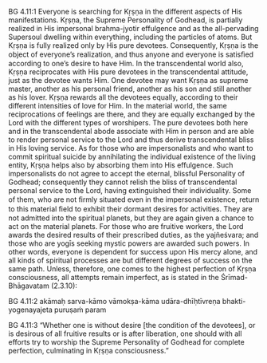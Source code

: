 BG 4.11:1	Everyone is searching for Kṛṣṇa in the different aspects of His manifestations. Kṛṣṇa, the Supreme Personality of Godhead, is partially realized in His impersonal brahma-jyotir effulgence and as the all-pervading Supersoul dwelling within everything, including the particles of atoms. But Kṛṣṇa is fully realized only by His pure devotees. Consequently, Kṛṣṇa is the object of everyone’s realization, and thus anyone and everyone is satisﬁed according to one’s desire to have Him. In the transcendental world also, Kṛṣṇa reciprocates with His pure devotees in the transcendental attitude, just as the devotee wants Him. One devotee may want Kṛṣṇa as supreme master, another as his personal friend, another as his son and still another as his lover. Kṛṣṇa rewards all the devotees equally, according to their different intensities of love for Him. In the material world, the same reciprocations of feelings are there, and they are equally exchanged by the Lord with the different types of worshipers. The pure devotees both here and in the transcendental abode associate with Him in person and are able to render personal service to the Lord and thus derive transcendental bliss in His loving service. As for those who are impersonalists and who want to commit spiritual suicide by annihilating the individual existence of the living entity, Kṛṣṇa helps also by absorbing them into His effulgence. Such impersonalists do not agree to accept the eternal, blissful Personality of Godhead; consequently they cannot relish the bliss of transcendental personal service to the Lord, having extinguished their individuality. Some of them, who are not ﬁrmly situated even in the impersonal existence, return to this material ﬁeld to exhibit their dormant desires for activities. They are not admitted into the spiritual planets, but they are again given a chance to act on the material planets. For those who are fruitive workers, the Lord awards the desired results of their prescribed duties, as the yajñeśvara; and those who are yogīs seeking mystic powers are awarded such powers. In other words, everyone is dependent for success upon His mercy alone, and all kinds of spiritual processes are but different degrees of success on the same path. Unless, therefore, one comes to the highest perfection of Kṛṣṇa consciousness, all attempts remain imperfect, as is stated in the Śrīmad-Bhāgavatam (2.3.10):

BG 4.11:2	akāmaḥ sarva-kāmo vāmokṣa-kāma udāra-dhīḥtīvreṇa bhakti-yogenayajeta puruṣaṁ param

BG 4.11:3	“Whether one is without desire [the condition of the devotees], or is desirous of all fruitive results or is after liberation, one should with all efforts try to worship the Supreme Personality of Godhead for complete perfection, culminating in Kṛṣṇa consciousness.”